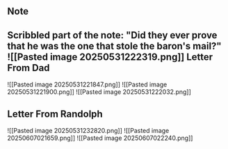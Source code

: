 Note
---
Scribbled part of the note: "Did they ever prove that he was the one that stole the baron's mail?"
![[Pasted image 20250531222319.png]]
Letter From Dad
---
![[Pasted image 20250531221847.png]]
![[Pasted image 20250531221900.png]]
![[Pasted image 20250531222032.png]]

Letter From Randolph
---
![[Pasted image 20250531232820.png]]
![[Pasted image 20250607021659.png]]
![[Pasted image 20250607022240.png]]
